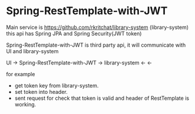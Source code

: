 # Spring-RestTemplate-with-JWT


Main service is https://github.com/rkritchat/library-system (library-system)
this api has Spring JPA and Spring Security(JWT token)

Spring-RestTemplate-with-JWT is third party api, it will communicate with UI and library-system

  UI     ->     Spring-RestTemplate-with-JWT     ->      library-system
         <-                                      <-

for example
 - get token key from library-system.
 - set token into header.
 - sent request for check that token is valid and header of RestTemplate is working.
 
